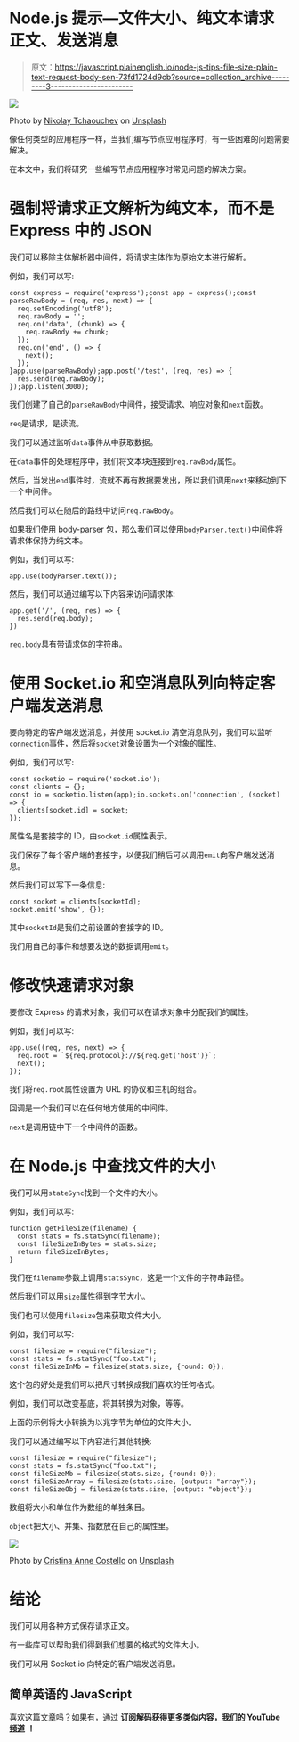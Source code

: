 # Node.js 提示—文件大小、纯文本请求正文、发送消息

> 原文：<https://javascript.plainenglish.io/node-js-tips-file-size-plain-text-request-body-sen-73fd1724d9cb?source=collection_archive---------3----------------------->

![](img/17a6f42bf1528c695289fee6a5ccd377.png)

Photo by [Nikolay Tchaouchev](https://unsplash.com/@nxn?utm_source=medium&utm_medium=referral) on [Unsplash](https://unsplash.com?utm_source=medium&utm_medium=referral)

像任何类型的应用程序一样，当我们编写节点应用程序时，有一些困难的问题需要解决。

在本文中，我们将研究一些编写节点应用程序时常见问题的解决方案。

# 强制将请求正文解析为纯文本，而不是 Express 中的 JSON

我们可以移除主体解析器中间件，将请求主体作为原始文本进行解析。

例如，我们可以写:

```
const express = require('express');const app = express();const parseRawBody = (req, res, next) => {
  req.setEncoding('utf8');
  req.rawBody = '';
  req.on('data', (chunk) => {
    req.rawBody += chunk;
  });
  req.on('end', () => {
    next();
  });
}app.use(parseRawBody);app.post('/test', (req, res) => {
  res.send(req.rawBody);
});app.listen(3000);
```

我们创建了自己的`parseRawBody`中间件，接受请求、响应对象和`next`函数。

`req`是请求，是读流。

我们可以通过监听`data`事件从中获取数据。

在`data`事件的处理程序中，我们将文本块连接到`req.rawBody`属性。

然后，当发出`end`事件时，流就不再有数据要发出，所以我们调用`next`来移动到下一个中间件。

然后我们可以在随后的路线中访问`req.rawBody`。

如果我们使用 body-parser 包，那么我们可以使用`bodyParser.text()`中间件将请求体保持为纯文本。

例如，我们可以写:

```
app.use(bodyParser.text());
```

然后，我们可以通过编写以下内容来访问请求体:

```
app.get('/', (req, res) => {
  res.send(req.body);
})
```

`req.body`具有带请求体的字符串。

# 使用 Socket.io 和空消息队列向特定客户端发送消息

要向特定的客户端发送消息，并使用 socket.io 清空消息队列，我们可以监听`connection`事件，然后将`socket`对象设置为一个对象的属性。

例如，我们可以写:

```
const socketio = require('socket.io');
const clients = {};
const io = socketio.listen(app);io.sockets.on('connection', (socket) => {
  clients[socket.id] = socket;
});
```

属性名是套接字的 ID，由`socket.id`属性表示。

我们保存了每个客户端的套接字，以便我们稍后可以调用`emit`向客户端发送消息。

然后我们可以写下一条信息:

```
const socket = clients[socketId];
socket.emit('show', {});
```

其中`socketId`是我们之前设置的套接字的 ID。

我们用自己的事件和想要发送的数据调用`emit`。

# 修改快速请求对象

要修改 Express 的请求对象，我们可以在请求对象中分配我们的属性。

例如，我们可以写:

```
app.use((req, res, next) => {
  req.root = `${req.protocol}://${req.get('host')}`;
  next();
});
```

我们将`req.root`属性设置为 URL 的协议和主机的组合。

回调是一个我们可以在任何地方使用的中间件。

`next`是调用链中下一个中间件的函数。

# 在 Node.js 中查找文件的大小

我们可以用`stateSync`找到一个文件的大小。

例如，我们可以写:

```
function getFileSize(filename) {
  const stats = fs.statSync(filename);
  const fileSizeInBytes = stats.size;
  return fileSizeInBytes;
}
```

我们在`filename`参数上调用`statsSync`，这是一个文件的字符串路径。

然后我们可以用`size`属性得到字节大小。

我们也可以使用`filesize`包来获取文件大小。

例如，我们可以写:

```
const filesize = require("filesize");
const stats = fs.statSync("foo.txt");
const fileSizeInMb = filesize(stats.size, {round: 0});
```

这个包的好处是我们可以把尺寸转换成我们喜欢的任何格式。

例如，我们可以改变基底，将其转换为对象，等等。

上面的示例将大小转换为以兆字节为单位的文件大小。

我们可以通过编写以下内容进行其他转换:

```
const filesize = require("filesize");
const stats = fs.statSync("foo.txt");
const fileSizeMb = filesize(stats.size, {round: 0});         
const fileSizeArray = filesize(stats.size, {output: "array"});  
const fileSizeObj = filesize(stats.size, {output: "object"});
```

数组将大小和单位作为数组的单独条目。

`object`把大小、并集、指数放在自己的属性里。

![](img/5dbacb16a8b00ff113d761e9ca89c38a.png)

Photo by [Cristina Anne Costello](https://unsplash.com/@lightupphotos?utm_source=medium&utm_medium=referral) on [Unsplash](https://unsplash.com?utm_source=medium&utm_medium=referral)

# 结论

我们可以用各种方式保存请求正文。

有一些库可以帮助我们得到我们想要的格式的文件大小。

我们可以用 Socket.io 向特定的客户端发送消息。

## 简单英语的 JavaScript

喜欢这篇文章吗？如果有，通过 [**订阅解码获得更多类似内容，我们的 YouTube 频道**](https://www.youtube.com/channel/UCtipWUghju290NWcn8jhyAw) **！**